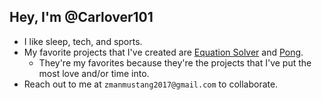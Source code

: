 ## Hey, I'm @Carlover101
  - I like sleep, tech, and sports.
  - My favorite projects that I've created are [Equation Solver](https://github.com/Carlover101/equation-solver) and [Pong](https://github.com/Carlver101/pong).
    - They're my favorites because they're the projects that I've put the most love and/or time into.
  - Reach out to me at `zmanmustang2017@gmail.com` to collaborate.

<!---
Carlover101/Carlover101 is a ✨ special ✨ repository because its `README.md` (this file) appears on your GitHub profile.
You can click the Preview link to take a look at your changes.
--->
